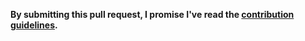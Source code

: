 **By submitting this pull request, I promise I've read the [contribution guidelines](https://github.com/isidorosp/awesome-rocketpool/blob/master/contributing.md).**